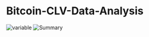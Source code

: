 # Bitcoin-CLV-Data-Analysis
![variable](https://user-images.githubusercontent.com/74119720/99583430-7db69500-29b1-11eb-955b-085baab7322c.png)
![Summary](summaryr.PNG)
